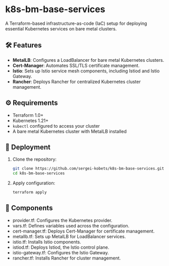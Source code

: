 # k8s-bm-base-services

A Terraform-based infrastructure-as-code (IaC) setup for deploying essential Kubernetes services on bare metal clusters.

## 🛠️ Features

- **MetalLB**: Configures a LoadBalancer for bare metal Kubernetes clusters.
- **Cert-Manager**: Automates SSL/TLS certificate management.
- **Istio**: Sets up Istio service mesh components, including Istiod and Istio Gateway.
- **Rancher**: Deploys Rancher for centralized Kubernetes cluster management.

## ⚙️ Requirements

- Terraform 1.0+
- Kubernetes 1.21+
- `kubectl` configured to access your cluster
- A bare metal Kubernetes cluster with MetalLB installed

## 🚀 Deployment

1. Clone the repository:

   ```bash
   git clone https://github.com/sergei-kobets/k8s-bm-base-services.git
   cd k8s-bm-base-services

2. Apply configuration:

   ```bash
   terraform apply

## 🧩 Components
- provider.tf: Configures the Kubernetes provider.
- vars.tf: Defines variables used across the configuration.
- cert-manager.tf: Deploys Cert-Manager for certificate management.
- metallb.tf: Sets up MetalLB for LoadBalancer services.
- istio.tf: Installs Istio components.
- istiod.tf: Deploys Istiod, the Istio control plane.
- istio-gateway.tf: Configures the Istio Gateway.
- rancher.tf: Installs Rancher for cluster management.
